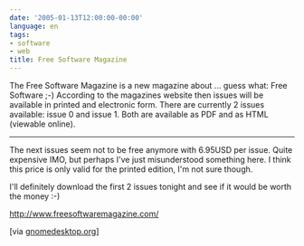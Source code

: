 ```yaml
---
date: '2005-01-13T12:00:00-00:00'
language: en
tags:
- software
- web
title: Free Software Magazine
---
```



The Free Software Magazine is a new magazine about ... guess what: Free Software ;-) According to the magazines website then issues will be available in printed and electronic form. There are currently 2 issues available: issue 0 and issue 1. Both are available as PDF and as HTML (viewable online).

-------------------------------



The next issues seem not to be free anymore with 6.95USD per issue. Quite expensive IMO, but perhaps I've just misunderstood something here. I think this price is only valid for the printed edition, I'm not sure though.



I'll definitely download the first 2 issues tonight and see if it would be worth the money :-)



<http://www.freesoftwaremagazine.com/>



[via <a href="http://gnomedesktop.org/node/2113">gnomedesktop.org</a>]